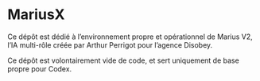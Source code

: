 # MariusX

Ce dépôt est dédié à l’environnement propre et opérationnel de Marius V2,  
l’IA multi-rôle créée par Arthur Perrigot pour l’agence Disobey.

Ce dépôt est volontairement vide de code, et sert uniquement de base propre pour Codex.
